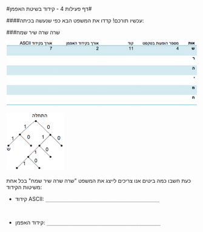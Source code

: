 
#דף פעילות 4 - קידוד בשיטת האפמן#

####עכשיו תורכם! קדדו את המשפט הבא כפי שנעשה בכיתה:

###שרה שרה שיר שמח

<div id="container" align="center" style="width: 100%">
  <img class="img-responsive" src="img17.png" title=""/>
</div>
<br>
<div id="container" align="center" style="width: 30%">
  <img class="img-responsive" src="img18.png" title=""/>
</div>
<br>
כעת חשבו כמה ביטים אנו צריכים לייצג את המשפט "שרה שרה שיר שמח" בכל אחת משיטות הקידוד:
<br>

* קידוד ASCII: `__________________________________________`

<br> 

* קידוד האפמן: `__________________________________________` 